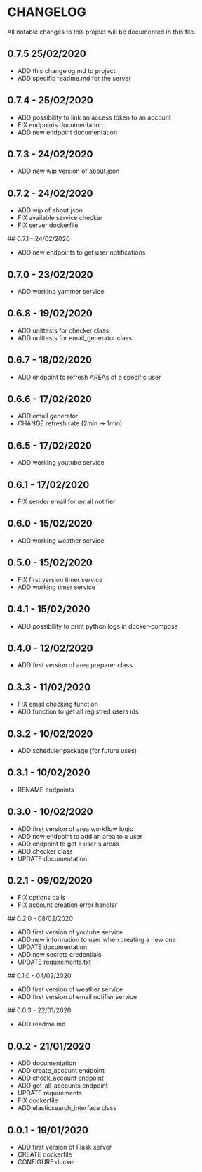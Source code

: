 # CHANGELOG

All notable changes to this project will be documented in this file.


## 0.7.5 25/02/2020

* ADD this changelog.md to project
* ADD specific readme.md for the server

## 0.7.4 - 25/02/2020

* ADD possibility to link an access token to an account
* FIX endpoints documentation
* ADD new endpoint documentation

## 0.7.3 - 24/02/2020

* ADD new wip version of about.json

## 0.7.2 - 24/02/2020

* ADD wip of about.json
* FIX available service checker
* FIX server dockerfile


## 0.7.1 - 24/02/2020

* ADD new endpoints to get user notifications


## 0.7.0 - 23/02/2020

* ADD working yammer service

## 0.6.8 - 19/02/2020

* ADD unittests for checker class
* ADD unittests for email_generator class

## 0.6.7 - 18/02/2020

* ADD endpoint to refresh AREAs of a specific user

## 0.6.6 - 17/02/2020

* ADD email generator
* CHANGE refresh rate (2min -> 1min)

## 0.6.5 - 17/02/2020

* ADD working youtube service 

## 0.6.1 - 17/02/2020

* FIX sender email for email notifier

## 0.6.0 - 15/02/2020

* ADD working weather service


## 0.5.0 - 15/02/2020

* FIX first version timer service
* ADD working timer service


## 0.4.1 - 15/02/2020

* ADD possibility to print python logs in docker-compose

## 0.4.0 - 12/02/2020

* ADD first version of area preparer class


## 0.3.3 - 11/02/2020

* FIX email checking function
* ADD function to get all registred users ids


## 0.3.2 - 10/02/2020

* ADD scheduler package (for future uses)


## 0.3.1 - 10/02/2020

* RENAME endpoints

## 0.3.0 - 10/02/2020

* ADD first version of area workflow logic 
* ADD new endpoint to add an area to a user
* ADD endpoint to get a user's areas
* ADD checker class
* UPDATE documentation

## 0.2.1 - 09/02/2020

* FIX options calls
* FIX account creation error handler


## 0.2.0 - 08/02/2020

* ADD first version of youtube service
* ADD new information to user when creating a new one
* UPDATE documentation
* ADD new secrets credentials
* UPDATE requirements.txt

## 0.1.0 - 04/02/2020

* ADD first version of weather service
* ADD first version of email notifier service


## 0.0.3 - 22/01/2020
   
* ADD readme.md


## 0.0.2 - 21/01/2020

* ADD documentation
* ADD create_account endpoint
* ADD check_account endpoint
* ADD get_all_accounts endpoint
* UPDATE requirements
* FIX dockerfile
* ADD elasticsearch_interface class

## 0.0.1 - 19/01/2020
    
* ADD first version of Flask server 
* CREATE dockerfile
* CONFIGURE docker

